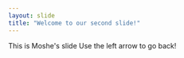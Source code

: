 ```yaml
---
layout: slide
title: "Welcome to our second slide!"
---
```

This is Moshe's slide
Use the left arrow to go back!
